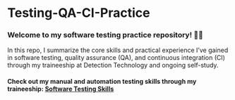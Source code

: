 # Testing-QA-CI-Practice

### Welcome to my software testing practice repository! 👩‍💻

In this repo, I summarize the core skills and practical experience I’ve gained in software testing, quality assurance (QA), and continuous integration (CI) through my traineeship at Detection Technology and ongoing self-study.
#### Check out my manual and automation testing skills through my traineeship: [Software Testing Skills](https://github.com/Nguyen-Thi-HuyenK/Software-Testing)
